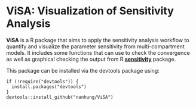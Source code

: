 # ViSA: Visualization of Sensitivity Analysis

**ViSA** is a R package that aims to apply the sensitivity analysis workflow to quantify and visualize the parameter sensitivity from multi-compartment models. It includes some functions that can use to check the convergence as well as graphical checking the output from R [**sensitivity**](https://cran.r-project.org/web/packages/sensitivity/index.html) package. 

This package can be installed via the devtools package using:  
```
if (!require("devtools")) {
  install.packages("devtools")
}
devtools::install_github("nanhung/ViSA")
```
